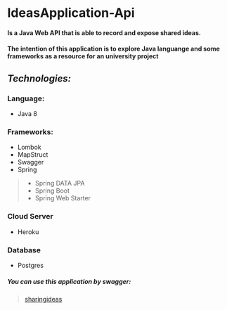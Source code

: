 # IdeasApplication-Api

#### Is a Java Web API that is able to record and expose shared ideas.

#### The intention of this application is to explore Java languange and some frameworks as a resource for an university project

## *Technologies:*

### Language: 
- Java 8

### Frameworks:
- Lombok
- MapStruct
- Swagger
- Spring
>- Spring DATA JPA
>- Spring Boot
>- Spring Web Starter

### Cloud Server
- Heroku

### Database
- Postgres

##### *You can use this application by swagger:*
> [sharingideas](https://sharing-ideas-api.herokuapp.com/swagger-ui.html)
